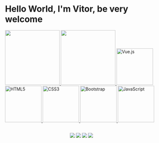 # Hello World, I'm  Vitor, be very welcome

<table>
  <a href="https://github.com/VitorGama10">
  <img height="180em" src="https://github-readme-stats.vercel.app/api?username=leehxd&show_icons=true&theme=tokyonight&include_all_commits=true&count_private=true"/>
  <img height="180em" src="https://github-readme-stats.vercel.app/api/top-langs/?username=leehxd&layout=compact&langs_count=6&theme=tokyonight"/>
  <img src="https://img.icons8.com/color/2x/vue-js.png" width="120" alt="Vue.js">
  <img src="https://img.icons8.com/color/2x/html-5.png" width="120" alt="HTML5">
  <img src="https://img.icons8.com/color/2x/css3.png" width="120" alt="CSS3">
  <img src="https://img.icons8.com/color/2x/bootstrap.png" width="120" alt="Bootstrap">
  <img src="https://img.icons8.com/nolan/2x/javascript.png" width="120" alt="JavaScript">
</table>

<div align="center">
<a href="https://contate.me/vitorgama1607"><img src="https://img.shields.io/badge/WhatsApp-25D366?style=for-the-badge&logo=whatsapp&logoColor=white"></a>
<a href="https://www.instagram.com/vitingm_/"><img src="https://img.shields.io/badge/Instagram-E4405F?style=for-the-badge&logo=instagram&logoColor=white"></a>
<a href="https://linkedin.com/in/vitorhugooliveiragama-536636230"><img src="https://img.shields.io/badge/LinkedIn-0077B5?style=for-the-badge&logo=linkedin&logoColor=white"></a>
<a href="https://www.facebook.com/profile.php?id=100057039915490"><img src="https://img.shields.io/badge/Facebook-1877F2?style=for-the-badge&logo=facebook&logoColor=white"></a>
  </div>

  
